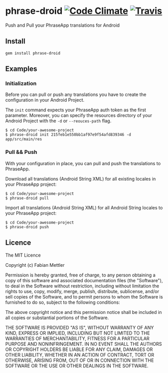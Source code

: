 # phrase-droid [![Code Climate](https://codeclimate.com/github/maveonair/phrase-droid.png)](https://codeclimate.com/github/maveonair/phrase-droid) [![Travis](https://api.travis-ci.org/maveonair/phrase-droid.png)](https://api.travis-ci.org/maveonair/phrase-droid.svg)

Push and Pull your PhraseApp translations for Android

## Install
```
gem install phrase-droid
```

## Examples
### Initialization
Before you can pull or push any translations you have to create the configuration in your Android Project.

The ```init``` command expects your PhraseApp auth token as the first parameter. Moreover, you can specify the resources directory of your Android Project with the ```-d``` or ```--reouces-path``` flag.

```
$ cd Code/your-awesome-project
$ phrase-droid init 215feb1e550bb1af97e9f54afd839346 -d app/src/main/res
```

### Pull && Push
With your configuration in place, you can pull and push the translations to PhraseApp.

Download all translations (Android String XML) for all existing locales in your PhraseApp project:
```
$ cd Code/your-awesome-project
$ phrase-droid pull
```

Import all translations (Android String XML) for all Android String locales to your PhraseApp project:
```
$ cd Code/your-awesome-project
$ phrase-droid push
```

## Licence
The MIT Licence

Copyright (c) Fabian Mettler

Permission is hereby granted, free of charge, to any person obtaining a copy of this software and associated documentation files (the "Software"), to deal in the Software without restriction, including without limitation the rights to use, copy, modify, merge, publish, distribute, sublicense, and/or sell copies of the Software, and to permit persons to whom the Software is furnished to do so, subject to the following conditions:

The above copyright notice and this permission notice shall be included in all copies or substantial portions of the Software.

THE SOFTWARE IS PROVIDED "AS IS", WITHOUT WARRANTY OF ANY KIND, EXPRESS OR IMPLIED, INCLUDING BUT NOT LIMITED TO THE WARRANTIES OF MERCHANTABILITY, FITNESS FOR A PARTICULAR PURPOSE AND NONINFRINGEMENT. IN NO EVENT SHALL THE AUTHORS OR COPYRIGHT HOLDERS BE LIABLE FOR ANY CLAIM, DAMAGES OR OTHER LIABILITY, WHETHER IN AN ACTION OF CONTRACT, TORT OR OTHERWISE, ARISING FROM, OUT OF OR IN CONNECTION WITH THE SOFTWARE OR THE USE OR OTHER DEALINGS IN THE SOFTWARE.
